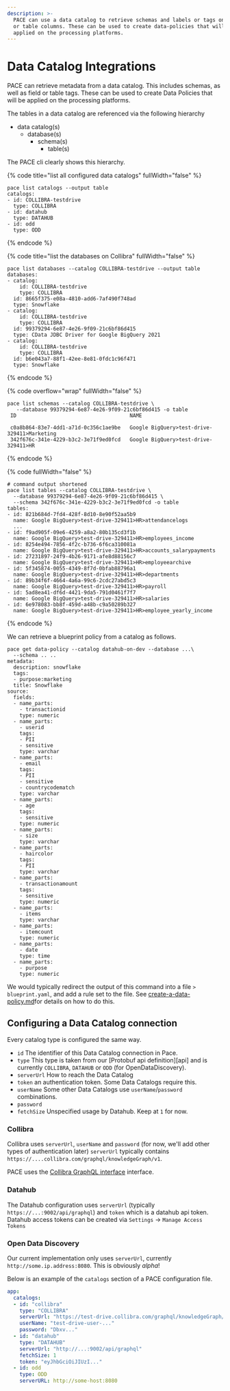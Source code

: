 ```yaml
---
description: >-
  PACE can use a data catalog to retrieve schemas and labels or tags on tables
  or table columns. These can be used to create data-policies that will be
  applied on the processing platforms.
---
```


# Data Catalog Integrations

PACE can retrieve metadata from a data catalog. This includes schemas, as well as field or table tags. These can be used to create Data Policies that will be applied on the processing platforms.

The tables in a data catalog are referenced via the following hierarchy

* data catalog(s)
  * database(s)
    * schema(s)
      * table(s)

The PACE cli clearly shows this hierarchy.

{% code title="list all configured data catalogs" fullWidth="false" %}
```
pace list catalogs --output table
catalogs:
- id: COLLIBRA-testdrive
  type: COLLIBRA
- id: datahub
  type: DATAHUB
- id: odd
  type: ODD
```
{% endcode %}

{% code title="list the databases on Collibra" fullWidth="false" %}
```
pace list databases --catalog COLLIBRA-testdrive --output table
databases:
- catalog:
    id: COLLIBRA-testdrive
    type: COLLIBRA
  id: 8665f375-e08a-4810-add6-7af490f748ad
  type: Snowflake
- catalog:
    id: COLLIBRA-testdrive
    type: COLLIBRA
  id: 99379294-6e87-4e26-9f09-21c6bf86d415
  type: CData JDBC Driver for Google BigQuery 2021
- catalog:
    id: COLLIBRA-testdrive
    type: COLLIBRA
  id: b6e043a7-88f1-42ee-8e81-0fdc1c96f471
  type: Snowflake
```
{% endcode %}

{% code overflow="wrap" fullWidth="false" %}
```
pace list schemas --catalog COLLIBRA-testdrive \
   --database 99379294-6e87-4e26-9f09-21c6bf86d415 -o table
 ID                                     NAME

 c0a8b864-83e7-4dd1-a71d-0c356c1ae9be   Google BigQuery>test-drive-329411>Marketing
 342f676c-341e-4229-b3c2-3e71f9ed0fcd   Google BigQuery>test-drive-329411>HR

```
{% endcode %}

{% code fullWidth="false" %}
```
# command output shortened
pace list tables --catalog COLLIBRA-testdrive \
  --database 99379294-6e87-4e26-9f09-21c6bf86d415 \
  --schema 342f676c-341e-4229-b3c2-3e71f9ed0fcd -o table
tables:
- id: 821b684d-7fd4-428f-8d10-8e90f52aa5b9
  name: Google BigQuery>test-drive-329411>HR>attendancelogs
  ...
- id: f9ad905f-09e6-4259-a8a2-80b135cd3f1b
  name: Google BigQuery>test-drive-329411>HR>employees_income
- id: 8254e494-7856-4f2c-b736-6f6ca310081a
  name: Google BigQuery>test-drive-329411>HR>accounts_salarypayments
- id: 27231897-24f9-4b26-9171-afe8d88156c7
  name: Google BigQuery>test-drive-329411>HR>employeearchive
- id: 5f345874-0055-4349-8f7d-0bfab88796a1
  name: Google BigQuery>test-drive-329411>HR>departments
- id: 89b34f6f-4664-4a6a-99c6-2cdc27abd5c3
  name: Google BigQuery>test-drive-329411>HR>payroll
- id: 5ad8ea41-df6d-4421-9da5-791d0461f7f7
  name: Google BigQuery>test-drive-329411>HR>salaries
- id: 6e978083-bb8f-459d-a48b-c9a50289b327
  name: Google BigQuery>test-drive-329411>HR>employee_yearly_income
```
{% endcode %}

We can retrieve a blueprint policy from a catalog as follows.

```
pace get data-policy --catalog datahub-on-dev --database ...\
  --schema .. .. 
metadata:
  description: snowflake
  tags:
  - purpose:marketing
  title: Snowflake
source:
  fields:
  - name_parts:
    - transactionid
    type: numeric
  - name_parts:
    - userid
    tags:
    - PII
    - sensitive
    type: varchar
  - name_parts:
    - email
    tags:
    - PII
    - sensitive
    - countrycodematch
    type: varchar
  - name_parts:
    - age
    tags:
    - sensitive
    type: numeric
  - name_parts:
    - size
    type: varchar
  - name_parts:
    - haircolor
    tags:
    - PII
    type: varchar
  - name_parts:
    - transactionamount
    tags:
    - sensitive
    type: numeric
  - name_parts:
    - items
    type: varchar
  - name_parts:
    - itemcount
    type: numeric
  - name_parts:
    - date
    type: time
  - name_parts:
    - purpose
    type: numeric

```

We would typically redirect the output of this command into a file `> blueprint.yaml`, and add a rule set to the file. See [create-a-data-policy.md](../../../getting-started/create-a-data-policy.md "mention")for details on how to do this.

## Configuring a Data Catalog connection

Every catalog type is configured the same way.

* `id` The identifier of this Data Catalog connection in Pace.
* `type` This type is taken from our \[Protobuf api definition]\[api] and is currently `COLLIBRA`, `DATAHUB` or `ODD` (for OpenDataDiscovery).
* `serverUrl` How to reach the Data Catalog
* `token` an authentication token. Some Data Catalogs require this.
* `userName` Some other Data Catalogs use `userName`/`password` combinations.
* `password`
* `fetchSize` Unspecified usage by Datahub. Keep at `1` for now.

### Collibra

Collibra uses `serverUrl`, `userName` and `password` (for now, we'll add other types of authentication later) `serverUrl` typically contains `https://....collibra.com/graphql/knowledgeGraph/v1`.

PACE uses the [Collibra GraphQL interface](https://developer.collibra.com/api/graphql/knowledge-graph-documentation) interface.

### Datahub

The Datahub configuration uses `serverUrl` (typically `https://...:9002/api/graphql`) and `token` which is a datahub api token. Datahub access tokens can be created via `Settings` → `Manage Access Tokens`

### Open Data Discovery

Our current implementation only uses `serverUrl`, currently `http://some.ip.address:8080`. This is obviously _alpha_!

Below is an example of the `catalogs` section of a PACE configuration file.

```yaml
app:
  catalogs:
  - id: "collibra"
    type: "COLLIBRA"
    serverUrl: "https://test-drive.collibra.com/graphql/knowledgeGraph/v1"
    userName: "test-drive-user-..."
    password: "Dbxv..."
  - id: "datahub"
    type: "DATAHUB"
    serverUrl: "http://...:9002/api/graphql"
    fetchSize: 1
    token: "eyJhbGciOiJIUzI..."
  - id: odd
    type: ODD
    serverURL: http://some-host:8080
```
